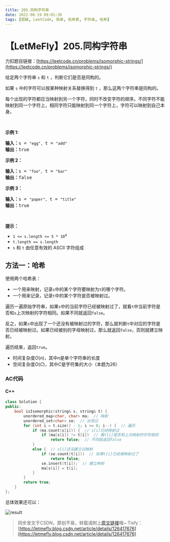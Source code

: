 ```yaml
---
title: 205.同构字符串
date: 2022-08-19 09:01:38
tags: [题解, LeetCode, 简单, 哈希表, 字符串, 哈希]
---
```


# 【LetMeFly】205.同构字符串

力扣题目链接：[https://leetcode.cn/problems/isomorphic-strings/](https://leetcode.cn/problems/isomorphic-strings/)

<p>给定两个字符串&nbsp;<code>s</code>&nbsp;和&nbsp;<code>t</code>&nbsp;，判断它们是否是同构的。</p>

<p>如果&nbsp;<code>s</code>&nbsp;中的字符可以按某种映射关系替换得到&nbsp;<code>t</code>&nbsp;，那么这两个字符串是同构的。</p>

<p>每个出现的字符都应当映射到另一个字符，同时不改变字符的顺序。不同字符不能映射到同一个字符上，相同字符只能映射到同一个字符上，字符可以映射到自己本身。</p>

<p>&nbsp;</p>

<p><strong>示例 1:</strong></p>

<pre>
<strong>输入：</strong>s = <code>"egg", </code>t = <code>"add"</code>
<strong>输出：</strong>true
</pre>

<p><strong>示例 2：</strong></p>

<pre>
<strong>输入：</strong>s = <code>"foo", </code>t = <code>"bar"</code>
<strong>输出：</strong>false</pre>

<p><strong>示例 3：</strong></p>

<pre>
<strong>输入：</strong>s = <code>"paper", </code>t = <code>"title"</code>
<strong>输出：</strong>true</pre>

<p>&nbsp;</p>

<p><strong>提示：</strong></p>

<p><meta charset="UTF-8" /></p>

<ul>
	<li><code>1 &lt;= s.length &lt;= 5 * 10<sup>4</sup></code></li>
	<li><code>t.length == s.length</code></li>
	<li><code>s</code>&nbsp;和&nbsp;<code>t</code>&nbsp;由任意有效的 ASCII 字符组成</li>
</ul>


    
## 方法一：哈希

使用两个哈希表：

+ 一个用来映射，记录```s```中的某个字符要映射为```t```的哪个字符。
+ 一个用来记录，记录```t```中的某个字符是否被映射过。

遍历一遍原始字符串，如果```s```中的当前字符已经被映射过了，就看```t```中当前字符是否和```s```上次映射的字符相同。如果不同就返回```false```。

反之，如果```s```中出现了一个还没有被映射过的字符，那么就判断```t```中对应的字符是否已经被映射过。如果已经被别的字母映射过，那么就返回```false```，否则就建立映射。

遍历结束，返回```true```。

+ 时间复杂度$O(n)$，其中$n$是单个字符串的长度
+ 空间复杂度$O(C)$，其中$C$是字符集的大小（本题为26）

### AC代码

#### C++

```cpp
class Solution {
public:
    bool isIsomorphic(string& s, string& t) {
        unordered_map<char, char> ma;  // 映射
        unordered_set<char> se;  // 出现过
        for (int i = t.size() - 1; i >= 0; i--) {  // 遍历
            if (ma.count(s[i])) {  // s[i]已经映射过
                if (ma[s[i]] != t[i])  // 看t[i]是否和上次映射的字符相同
                    return false;  // 不同就返回false
            }
            else {  // s[i]还没建立过映射
                if (se.count(t[i]))  // 如果t[i]已经被映射过了
                    return false;
                se.insert(t[i]);  // 建立映射
                ma[s[i]] = t[i];
            }
        }
        return true;
    }
};
```

总体效果还可以：

<!-- ![result.jpg](https://pic.leetcode-cn.com/1660871526-JCjlBn-result.jpg) -->

![result](https://img-blog.csdnimg.cn/44b49e5b43474538b10cb20c8df5b881.jpeg#pic_center)

> 同步发文于CSDN，原创不易，转载请附上[原文链接](https://blog.tisfy.eu.org/2022/08/19/LeetCode%200205.%E5%90%8C%E6%9E%84%E5%AD%97%E7%AC%A6%E4%B8%B2/)哦~
> Tisfy：[https://letmefly.blog.csdn.net/article/details/126417676](https://letmefly.blog.csdn.net/article/details/126417676)
